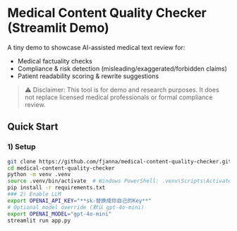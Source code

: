 # Medical Content Quality Checker (Streamlit Demo)

A tiny demo to showcase AI-assisted medical text review for:
- Medical factuality checks
- Compliance & risk detection (misleading/exaggerated/forbidden claims)
- Patient readability scoring & rewrite suggestions

> ⚠️ Disclaimer: This tool is for demo and research purposes. It does not replace licensed medical professionals or formal compliance review.

## Quick Start

### 1) Setup
```bash
git clone https://github.com/fjanna/medical-content-quality-checker.git
cd medical-content-quality-checker
python -m venv .venv
source .venv/bin/activate  # Windows PowerShell: .venv\Scripts\Activate.ps1` 
pip install -r requirements.txt
### 2) Enable LLM
export OPENAI_API_KEY="**sk-替换成你自己的Key**"
# Optional model override (默认 gpt-4o-mini)
export OPENAI_MODEL="gpt-4o-mini"
streamlit run app.py

